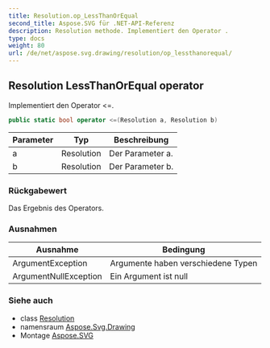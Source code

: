```yaml
---
title: Resolution.op_LessThanOrEqual
second_title: Aspose.SVG für .NET-API-Referenz
description: Resolution methode. Implementiert den Operator .
type: docs
weight: 80
url: /de/net/aspose.svg.drawing/resolution/op_lessthanorequal/
---
```

## Resolution LessThanOrEqual operator

Implementiert den Operator &lt;=.

```csharp
public static bool operator <=(Resolution a, Resolution b)
```

| Parameter | Typ | Beschreibung |
| --- | --- | --- |
| a | Resolution | Der Parameter a. |
| b | Resolution | Der Parameter b. |

### Rückgabewert

Das Ergebnis des Operators.

### Ausnahmen

| Ausnahme | Bedingung |
| --- | --- |
| ArgumentException | Argumente haben verschiedene Typen |
| ArgumentNullException | Ein Argument ist null |

### Siehe auch

* class [Resolution](../)
* namensraum [Aspose.Svg.Drawing](../../resolution/)
* Montage [Aspose.SVG](../../../)


